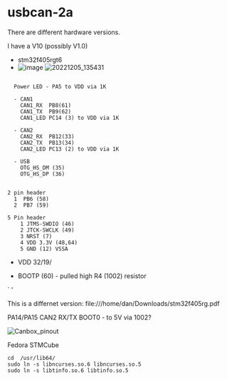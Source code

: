 # usbcan-2a

There are different hardware versions.

I have a V10 (possibly V1.0)
- stm32f405rgt6
- ![image](https://user-images.githubusercontent.com/202906/206101957-122900dd-355b-4a2c-a94b-1589caf2a225.png)
![20221205_135431](https://user-images.githubusercontent.com/202906/206123658-cdc6560a-6f11-4b73-b314-c40d167faf52.jpg)

```

  Power LED - PA5 to VDD via 1K  

  - CAN1
    CAN1_RX  PB8(61) 
    CAN1_TX  PB9(62)
    CAN1_LED PC14 (3) to VDD via 1K  
 
  - CAN2
    CAN2_RX  PB12(33)   
    CAN2_TX  PB13(34)  
    CAN2_LED PC13 (2) to VDD via 1K  

  - USB   
    OTG_HS_DM (35)
    OTG_HS_DP (36)
    

2 pin header
  1  PB6 (58)
  2  PB7 (59)
  
5 Pin header 
    1 JTMS-SWDIO (46)
    2 JTCK-SWCLK (49) 
    3 NRST (7)
    4 VDD 3.3V (48,64) 
    5 GND (12) VSSA 
``` 
- VDD
  32/19/
  
- BOOTP (60) - pulled high R4 (1002) resistor  
  
` 
'
 
This is a differnet version:
file:///home/dan/Downloads/stm32f405rg.pdf

PA14/PA15  CAN2 RX/TX
BOOT0 - to 5V via 1002? 

![Canbox_pinout](https://user-images.githubusercontent.com/202906/206101834-f6d3da47-ff25-47eb-8c5c-5ccb53f401a9.png)

Fedora STMCube 

```
cd  /usr/lib64/
sudo ln -s libncurses.so.6 libncurses.so.5
sudo ln -s libtinfo.so.6 libtinfo.so.5
```

